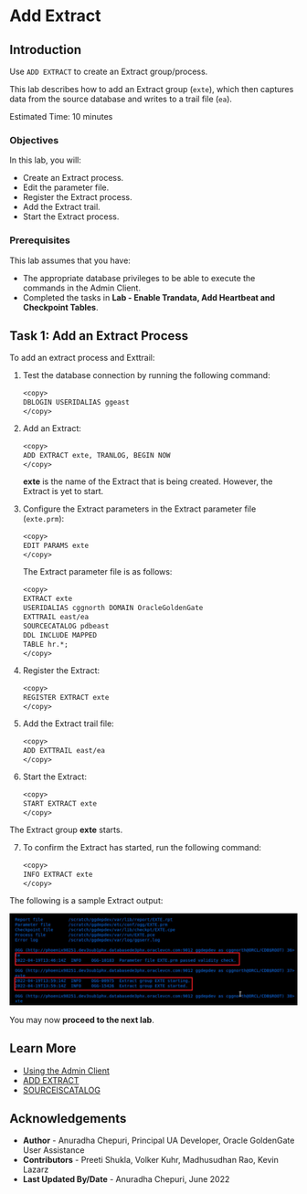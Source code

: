 # Add Extract

## Introduction
Use `ADD EXTRACT` to create an Extract group/process.

This lab describes how to add an Extract group (`exte`), which then captures data from the source database and writes to a trail file (`ea`).

Estimated Time: 10 minutes

### Objectives
In this lab, you will:
* Create an Extract process.
* Edit the parameter file.
* Register the Extract process.
* Add the Extract trail.
* Start the Extract process.

### Prerequisites
This lab assumes that you have:
- The appropriate database privileges to be able to execute the commands in the Admin Client.
- Completed the tasks in **Lab - Enable Trandata, Add Heartbeat and Checkpoint Tables**.

## Task 1: Add an Extract Process

To add an extract process and Exttrail:

1. Test the database connection by running the following command:
    ```
    <copy>
    DBLOGIN USERIDALIAS ggeast
    </copy>
    ```

2. Add an Extract:
    ```
    <copy>
    ADD EXTRACT exte, TRANLOG, BEGIN NOW
    </copy>
    ```

    **exte** is the name of the Extract that is being created. However, the Extract is yet to start.
3. Configure the Extract parameters in the Extract parameter file (`exte.prm`):
    ```
    <copy>
    EDIT PARAMS exte
    </copy>
    ```
    The Extract parameter file is as follows:
    ```
    <copy>
    EXTRACT exte
    USERIDALIAS cggnorth DOMAIN OracleGoldenGate
    EXTTRAIL east/ea
    SOURCECATALOG pdbeast
    DDL INCLUDE MAPPED
    TABLE hr.*;
    </copy>
    ```

4. Register the Extract:
    ```
    <copy>
    REGISTER EXTRACT exte
    </copy>
    ```

5.  Add the Extract trail file:
    ```
    <copy>
    ADD EXTTRAIL east/ea
    </copy>
    ```

6. Start the Extract:
    ```
    <copy>
    START EXTRACT exte
    </copy>
    ```
  The Extract group **exte** starts.

7. To confirm the Extract has started, run the following command:

    ```
    <copy>
    INFO EXTRACT exte
    </copy>
    ```

The following is a sample Extract output:

  ![Sample Extract](./images/extract-output.png " ")  


You may now **proceed to the next lab**.

## Learn More
* [Using the Admin Client](https://docs.oracle.com/en/middleware/goldengate/core/21.1/admin/getting-started-oracle-goldengate-process-interfaces.html#GUID-84B33389-0594-4449-BF1A-A496FB1EDB29)
* [ADD EXTRACT](https://docs.oracle.com/en/middleware/goldengate/core/21.3/gclir/add-extract.html#GUID-D9611110-A8D6-4118-837E-BF1900262666)
* [SOURCEISCATALOG](https://docs.oracle.com/en/middleware/goldengate/core/21.3/reference/sourcecatalog.html#GUID-C2D88643-6839-432D-A7E4-63B874859566)

## Acknowledgements
* **Author** - Anuradha Chepuri, Principal UA Developer, Oracle GoldenGate User Assistance
* **Contributors** -  Preeti Shukla, Volker Kuhr, Madhusudhan Rao, Kevin Lazarz
* **Last Updated By/Date** - Anuradha Chepuri, June 2022
